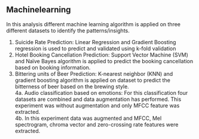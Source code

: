 ## Machinelearning
In this analysis different machine learning algorithm is applied on three different datasets to identify the patterns/insights.
1. Suicide Rate Prediction: Linear Regression and Gradient Boosting regression is used to predict and validated using k-fold validation 
2. Hotel Booking Cancellation Prediction: Support Vector Machine (SVM) and Naïve Bayes algorithm is applied to predict the booking cancellation based on booking information.
3. Bittering units of Beer Prediction: K-nearest neighbor (KNN) and gradient boosting algorithm is applied on  dataset to predict the bitterness of beer based on the brewing style.<br/>
4a. Audio classification based on emotions: For this classification four datasets are combined and data augmentation has performed. This experiment was without augmentation and only MFCC feature was extracted.<br/>
4b. In this experiment data was augmented and MFCC, Mel spectrogram, chroma vector and zero-crossing rate features were extracted. 
